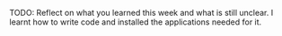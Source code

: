 TODO: Reflect on what you learned this week and what is still unclear.
I learnt how to write code and installed the applications needed for it.